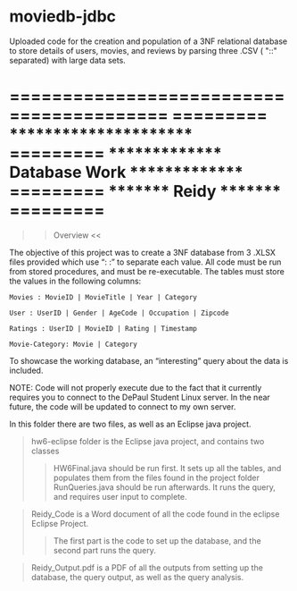 # moviedb-jdbc
Uploaded code for the creation and population of a 3NF relational database to store details of users, movies, and reviews by parsing three .CSV ( "::" separated) with large data sets. 

=========================================
========= ********************* =========
************* Database Work ************* 
========= ******* Reidy ******* ========= 
=========================================

>> Overview <<

The objective of this project was to create a 3NF database from 3 .XLSX files provided which use “: :” to separate each value. 
All code must be run from stored procedures, and must be re-executable. 
The tables must store the values in the following columns:

	Movies : MovieID | MovieTitle | Year | Category
	
	User : UserID | Gender | AgeCode | Occupation | Zipcode

	Ratings : UserID | MovieID | Rating | Timestamp

	Movie-Category: Movie | Category

To showcase the working database, an “interesting” query about the data is included.

NOTE: Code will not properly execute due to the fact that it currently requires you to connect to the DePaul Student Linux server. 
In the near future, the code will be updated to connect to my own server.

In this folder there are two files, as well as an Eclipse java project.

> hw6-eclipse folder is the Eclipse java project, and contains two classes
>> HW6Final.java should be run first. It sets up all the tables, and populates them from the files found in the project folder
>> RunQueries.java should be run afterwards. It runs the query, and requires user input to complete.

> Reidy_Code is a Word document of all the code found in the eclipse Eclipse Project. 
>>The first part is the code to set up the database, and the second part runs the query.

> Reidy_Output.pdf is a PDF of all the outputs from setting up the database, the query output, as well as the query analysis.
